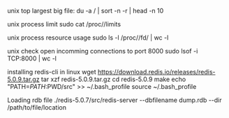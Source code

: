 unix top largest big file:
du -a / | sort -n -r | head -n 10

unix process limit
sudo cat /proc/<PID>/limits

unix process resource usage
sudo ls -l /proc/<PID>/fd/ | wc -l

unix check open incomming connections to port 8000
sudo lsof -i TCP:8000 | wc -l

installing redis-cli in linux
wget https://download.redis.io/releases/redis-5.0.9.tar.gz
tar xzf redis-5.0.9.tar.gz
cd redis-5.0.9
make
echo "PATH=$PATH:$PWD/src" >> ~/.bash_profile
source ~/.bash_profile

Loading rdb file
./redis-5.0.7/src/redis-server --dbfilename dump.rdb --dir /path/to/file/location

